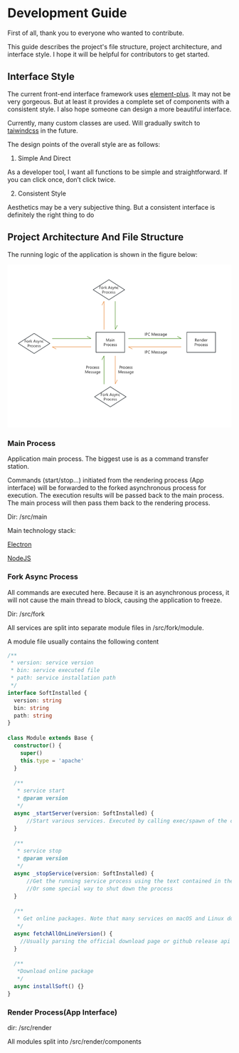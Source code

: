 # Development Guide

First of all, thank you to everyone who wanted to contribute.

This guide describes the project's file structure, project architecture, and interface style. I hope it will be helpful for contributors to get started.

## Interface Style

The current front-end interface framework uses [element-plus](https://element-plus.org/). It may not be very gorgeous. But at least it provides a complete set of components with a consistent style. I also hope someone can design a more beautiful interface.

Currently, many custom classes are used. Will gradually switch to [taiwindcss](https://tailwindcss.com/) in the future.

The design points of the overall style are as follows:

1. Simple And Direct

As a developer tool, I want all functions to be simple and straightforward. If you can click once, don’t click twice.

2. Consistent Style

Aesthetics may be a very subjective thing. But a consistent interface is definitely the right thing to do

## Project Architecture And File Structure

The running logic of the application is shown in the figure below:

![flow.png](./flow.png)

### Main Process

Application main process. The biggest use is as a command transfer station.

Commands (start/stop...) initiated from the rendering process (App interface) will be forwarded to the forked asynchronous process for execution. The execution results will be passed back to the main process. The main process will then pass them back to the rendering process.

Dir: /src/main

Main technology stack:

[Electron](https://electronjs.org/)

[NodeJS](https://nodejs.org/)

### Fork Async Process

All commands are executed here. Because it is an asynchronous process, it will not cause the main thread to block, causing the application to freeze.

Dir: /src/fork

All services are split into separate module files in /src/fork/module.

A module file usually contains the following content

```typescript
/**
 * version: service version
 * bin: service executed file
 * path: service installation path
 */
interface SoftInstalled {
  version: string
  bin: string
  path: string
}

class Module extends Base {
  constructor() {
    super()
    this.type = 'apache'
  }

  /**
   * service start
   * @param version
   */
  async _startServer(version: SoftInstalled) {
      //Start various services. Executed by calling exec/spawn of the child_process module of NodeJS
  }

  /**
   * service stop
   * @param version
   */
  async _stopService(version: SoftInstalled) {
      //Get the running service process using the text contained in the process command. Then use the process signal to shut down the process
      //Or some special way to shut down the process
  }

  /**
   * Get online packages. Note that many services on macOS and Linux do not have packages available for download.
   */
  async fetchAllOnLineVersion() {
    //Usually parsing the official download page or github release api
  }

  /**
   *Download online package
   */
  async installSoft() {}
}
```

### Render Process(App Interface)

dir: /src/render

All modules split into /src/render/components




